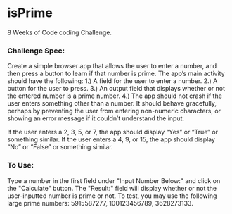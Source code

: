 # isPrime
8 Weeks of Code coding Challenge.

### Challenge Spec:
Create a simple browser app that allows the user to enter a number, and then press a button to learn if that number is prime.  The app’s main activity should have the following: 1.) A field for the user to enter a number. 2.)  A button for the user to press. 3.) An output field that displays whether or not the entered number is a prime number. 4.) The app should not crash if the user enters something other than a number.  It should behave gracefully, perhaps by preventing the user from entering non-numeric characters, or showing an error message if it couldn’t understand the input. 
  
If the user enters a 2, 3, 5, or 7, the app should display “Yes” or “True” or something similar.  If the user enters a 4, 9, or 15, the app should display “No” or “False” or something similar. 
### To Use:
Type a number in the first field under "Input Number Below:" and click on the "Calculate" button.  The "Result:" field will display whether or not the user-inputted number is prime or not. To test, you may use the following large prime numbers: 5915587277, 100123456789, 3628273133.
